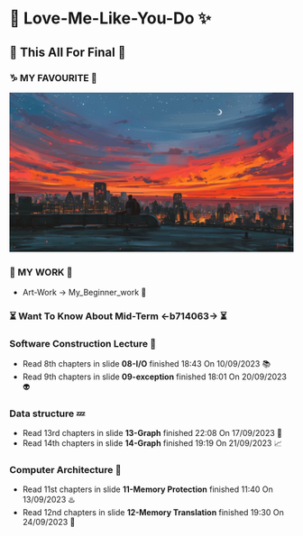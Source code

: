 # :crystal_ball: Love-Me-Like-You-Do :sparkles:

## :gift: This All For Final :tada:

### :capricorn: MY FAVOURITE :stars:
![This is picture.](/Images/Inspiration_n_love/duo.jpg "Go To Dream!")

### :minidisc: MY WORK :thought_balloon:
* Art-Work -> My_Beginner_work :beginner:

### :hourglass_flowing_sand: Want To Know About Mid-Term <-b714063-> :hourglass_flowing_sand:

### Software Construction Lecture :trident:
* Read 8th chapters in slide **08-I/O** finished  18:43 On 10/09/2023 :books:
* Read 9th chapters in slide **09-exception** finished 18:01 On 20/09/2023 :alien:
### Data structure :zzz:
* Read 13rd chapters in slide **13-Graph** finished 22:08 On 17/09/2023 :seedling:
* Read 14th chapters in slide **14-Graph** finished 19:19 On 21/09/2023 :chart_with_upwards_trend:
### Computer Architecture :children_crossing:
* Read 11st chapters in slide **11-Memory Protection** finished 11:40 On 13/09/2023 :hotsprings:
* Read 12nd chapters in slide **12-Memory Translation** finished 19:30 On 24/09/2023 :ocean: